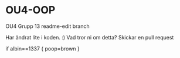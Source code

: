 # OU4-OOP
OU4 Grupp 13
readme-edit branch


Har ändrat lite i koden. :) Vad tror ni om detta? Skickar en pull request

if albin==1337 {
  poop=brown
}

